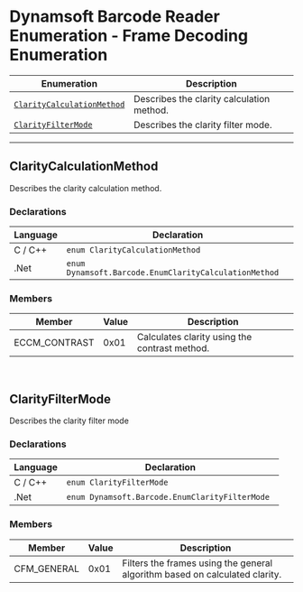 # Dynamsoft Barcode Reader Enumeration - Frame Decoding Enumeration

  | Enumeration | Description |
  |-------------|-------------|
  | [`ClarityCalculationMethod`](#claritycalculationmethod) | Describes the clarity calculation method. |
  | [`ClarityFilterMode`](#clarityfiltermode) | Describes the clarity filter mode. |
  
---

## ClarityCalculationMethod
Describes the clarity calculation method.

### Declarations
   
| Language | Declaration |
| -------- | ----------- |
| C / C++ | `enum ClarityCalculationMethod` |
| .Net | `enum Dynamsoft.Barcode.EnumClarityCalculationMethod` |


### Members
   
| Member | Value | Description |
| ------ | ----- | ----------- |
| ECCM_CONTRAST | 0x01 | Calculates clarity using the contrast method. |


&nbsp;



## ClarityFilterMode
Describes the clarity filter mode 

### Declarations
   
| Language | Declaration |
| -------- | ----------- |
| C / C++ | `enum ClarityFilterMode` |
| .Net | `enum Dynamsoft.Barcode.EnumClarityFilterMode ` |


### Members
   
| Member | Value | Description |
| ------ | ----- | ----------- |
| CFM_GENERAL | 0x01 | Filters the frames using the general algorithm based on calculated clarity. |
